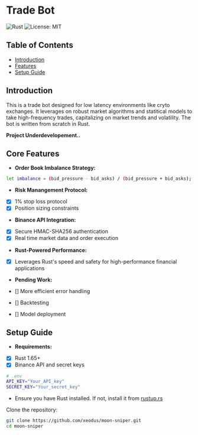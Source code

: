 # Trade Bot 

![Rust](https://img.shields.io/badge/Rust-006845?style=flat&logo=rust&logoColor=white&labelColor=333333)
![License: MIT](https://img.shields.io/badge/License-MIT-red.svg)

## Table of Contents
- [Introduction](#Introduction)
- [Features](#Core_Features)
- [Setup Guide](#Setup_Guide)

## Introduction

This is a trade bot designed for low latency environments like cryto exchanges. It leverages on robust market algorithms and statitical models to take high-frequency trades, capitalizing on market trends and volatility. The bot is written from scratch in Rust.

**Project Underdevelopement..**

## Core Features

- **Order Book Imbalance Strategy:** 

```bash
let imbalance = (bid_pressure - bid_asks) / (bid_pressure + bid_asks);
```

- **Risk Manangement Protocol:** 

- [x] 1% stop loss protocol
- [x] Position sizing constraints

- **Binance API Integration:** 

- [x] Secure HMAC-SHA256 authentication
- [x] Real time market data and order execution

- **Rust-Powered Performance:**

- [x] Leverages Rust's speed and safety for high-performance financial applications

- **Pending Work:**

- [] More efficient error handling
- [] Backtesting
- [] Model deployment

## Setup Guide

- **Requirements:** 
- [x] Rust 1.65+
- [x] Binance API and secret keys

```bash
# .env
API_KEY="Your_API_key"
SECRET_KEY="Your_secret_key"
```

- Ensure you have Rust installed. If not, install it from [rustup.rs](https://rustup.rs)

Clone the repository:
```bash
git clone https://github.com/xeodus/moon-sniper.git
cd moon-sniper
